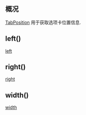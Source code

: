 ## 概况

[TabPosition](/API/UI/Compose/Widget/TabRow/TabPosition/README.md) 用于获取选项卡位置信息.

## left()

[left](left.md ":include")

## right()

[right](right.md ":include")

## width()

[width](width.md ":include")